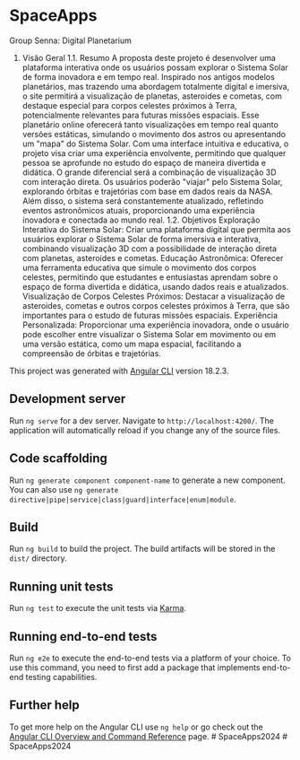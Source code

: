 # SpaceApps
Group Senna: Digital Planetarium
1. Visão Geral
1.1. Resumo
A proposta deste projeto é desenvolver uma plataforma interativa onde os usuários possam explorar o Sistema Solar de forma inovadora e em tempo real. Inspirado nos antigos modelos planetários, mas trazendo uma abordagem totalmente digital e imersiva, o site permitirá a visualização de planetas, asteroides e cometas, com destaque especial para corpos celestes próximos à Terra, potencialmente relevantes para futuras missões espaciais.
Esse planetário online oferecerá tanto visualizações em tempo real quanto versões estáticas, simulando o movimento dos astros ou apresentando um "mapa" do Sistema Solar. Com uma interface intuitiva e educativa, o projeto visa criar uma experiência envolvente, permitindo que qualquer pessoa se aprofunde no estudo do espaço de maneira divertida e didática.
O grande diferencial será a combinação de visualização 3D com interação direta. Os usuários poderão "viajar" pelo Sistema Solar, explorando órbitas e trajetórias com base em dados reais da NASA. Além disso, o sistema será constantemente atualizado, refletindo eventos astronômicos atuais, proporcionando uma experiência inovadora e conectada ao mundo real.
1.2. Objetivos
Exploração Interativa do Sistema Solar: Criar uma plataforma digital que permita aos usuários explorar o Sistema Solar de forma imersiva e interativa, combinando visualização 3D com a possibilidade de interação direta com planetas, asteroides e cometas.
Educação Astronômica: Oferecer uma ferramenta educativa que simule o movimento dos corpos celestes, permitindo que estudantes e entusiastas aprendam sobre o espaço de forma divertida e didática, usando dados reais e atualizados.
Visualização de Corpos Celestes Próximos: Destacar a visualização de asteroides, cometas e outros corpos celestes próximos à Terra, que são importantes para o estudo de futuras missões espaciais.
Experiência Personalizada: Proporcionar uma experiência inovadora, onde o usuário pode escolher entre visualizar o Sistema Solar em movimento ou em uma versão estática, como um mapa espacial, facilitando a compreensão de órbitas e trajetórias.



This project was generated with [Angular CLI](https://github.com/angular/angular-cli) version 18.2.3.

## Development server

Run `ng serve` for a dev server. Navigate to `http://localhost:4200/`. The application will automatically reload if you change any of the source files.

## Code scaffolding

Run `ng generate component component-name` to generate a new component. You can also use `ng generate directive|pipe|service|class|guard|interface|enum|module`.

## Build

Run `ng build` to build the project. The build artifacts will be stored in the `dist/` directory.

## Running unit tests

Run `ng test` to execute the unit tests via [Karma](https://karma-runner.github.io).

## Running end-to-end tests

Run `ng e2e` to execute the end-to-end tests via a platform of your choice. To use this command, you need to first add a package that implements end-to-end testing capabilities.

## Further help

To get more help on the Angular CLI use `ng help` or go check out the [Angular CLI Overview and Command Reference](https://angular.dev/tools/cli) page.
#   S p a c e A p p s 2 0 2 4 
 
 #   S p a c e A p p s 2 0 2 4 
 
 